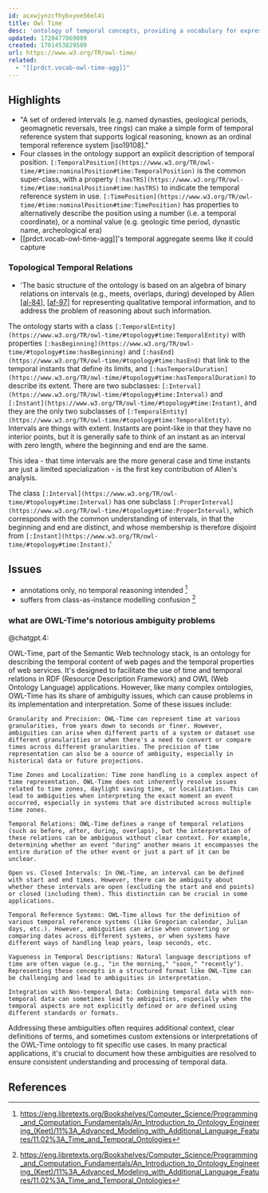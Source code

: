 ```yaml
---
id: acxwjynzcfhybxyoe56el4i
title: Owl Time
desc: 'ontology of temporal concepts, providing a vocabulary for expressing facts about topological (ordering) relations among instants and intervals, together with information about durations, and about temporal position including date-time information'
updated: 1720477869809
created: 1701453829509
url: https://www.w3.org/TR/owl-time/
related: 
  - "[[prdct.vocab-owl-time-agg]]"
---
```


## Highlights

- "A set of ordered intervals (e.g. named dynasties, geological periods, geomagnetic reversals, tree rings) can make a simple form of temporal reference system that supports logical reasoning, known as an ordinal temporal reference system [iso19108]." 
- Four classes in the ontology support an explicit description of temporal position. `[:TemporalPosition](https://www.w3.org/TR/owl-time/#time:nominalPosition#time:TemporalPosition)` is the common super-class, with a property `[:hasTRS](https://www.w3.org/TR/owl-time/#time:nominalPosition#time:hasTRS)` to indicate the temporal reference system in use. `[:TimePosition](https://www.w3.org/TR/owl-time/#time:nominalPosition#time:TimePosition)` has properties to alternatively describe the position using a number (i.e. a temporal coordinate), or a nominal value (e.g. geologic time period, dynastic name, archeological era)
- [[prdct.vocab-owl-time-agg]]'s temporal aggregate seems like it could capture 


### Topological Temporal Relations

- 'The basic structure of the ontology is based on an algebra of binary relations on intervals (e.g., meets, overlaps, during) developed by Allen \[[al-84](https://www.w3.org/TR/owl-time/#topology#bib-al-84 "Towards a general theory of action and time. Artificial Intelligence 23, pp. 123-154.")\], \[[af-97](https://www.w3.org/TR/owl-time/#topology#bib-af-97 "Actions and events in interval temporal logic In: Spatial and Temporal Reasoning. O. Stock, ed., Kluwer, Dordrecht, Netherlands, pp. 205-245.")\] for representing qualitative temporal information, and to address the problem of reasoning about such information.

The ontology starts with a class `[:TemporalEntity](https://www.w3.org/TR/owl-time/#topology#time:TemporalEntity)` with properties `[:hasBeginning](https://www.w3.org/TR/owl-time/#topology#time:hasBeginning)` and `[:hasEnd](https://www.w3.org/TR/owl-time/#topology#time:hasEnd)` that link to the temporal instants that define its limits, and `[:hasTemporalDuration](https://www.w3.org/TR/owl-time/#topology#time:hasTemporalDuration)` to describe its extent. There are two subclasses: `[:Interval](https://www.w3.org/TR/owl-time/#topology#time:Interval)` and `[:Instant](https://www.w3.org/TR/owl-time/#topology#time:Instant)`, and they are the only two subclasses of `[:TemporalEntity](https://www.w3.org/TR/owl-time/#topology#time:TemporalEntity)`. Intervals are things with extent. Instants are point-like in that they have no interior points, but it is generally safe to think of an instant as an interval with zero length, where the beginning and end are the same.

This idea - that time intervals are the more general case and time instants are just a limited specialization - is the first key contribution of Allen's analysis.

The class `[:Interval](https://www.w3.org/TR/owl-time/#topology#time:Interval)` has one subclass `[:ProperInterval](https://www.w3.org/TR/owl-time/#topology#time:ProperInterval)`, which corresponds with the common understanding of intervals, in that the beginning and end are distinct, and whose membership is therefore disjoint from `[:Instant](https://www.w3.org/TR/owl-time/#topology#time:Instant)`.'

##  Issues

- annotations only, no temporal reasoning intended [^1]
- suffers from class-as-instance modelling confusion [^1]

### what are OWL-Time's notorious ambiguity problems

@chatgpt.4: 

OWL-Time, part of the Semantic Web technology stack, is an ontology for describing the temporal content of web pages and the temporal properties of web services. It's designed to facilitate the use of time and temporal relations in RDF (Resource Description Framework) and OWL (Web Ontology Language) applications. However, like many complex ontologies, OWL-Time has its share of ambiguity issues, which can cause problems in its implementation and interpretation. Some of these issues include:

    Granularity and Precision: OWL-Time can represent time at various granularities, from years down to seconds or finer. However, ambiguities can arise when different parts of a system or dataset use different granularities or when there's a need to convert or compare times across different granularities. The precision of time representation can also be a source of ambiguity, especially in historical data or future projections.

    Time Zones and Localization: Time zone handling is a complex aspect of time representation. OWL-Time does not inherently resolve issues related to time zones, daylight saving time, or localization. This can lead to ambiguities when interpreting the exact moment an event occurred, especially in systems that are distributed across multiple time zones.

    Temporal Relations: OWL-Time defines a range of temporal relations (such as before, after, during, overlaps), but the interpretation of these relations can be ambiguous without clear context. For example, determining whether an event "during" another means it encompasses the entire duration of the other event or just a part of it can be unclear.

    Open vs. Closed Intervals: In OWL-Time, an interval can be defined with start and end times. However, there can be ambiguity about whether these intervals are open (excluding the start and end points) or closed (including them). This distinction can be crucial in some applications.

    Temporal Reference Systems: OWL-Time allows for the definition of various temporal reference systems (like Gregorian calendar, Julian days, etc.). However, ambiguities can arise when converting or comparing dates across different systems, or when systems have different ways of handling leap years, leap seconds, etc.

    Vagueness in Temporal Descriptions: Natural language descriptions of time are often vague (e.g., "in the morning," "soon," "recently"). Representing these concepts in a structured format like OWL-Time can be challenging and lead to ambiguities in interpretation.

    Integration with Non-temporal Data: Combining temporal data with non-temporal data can sometimes lead to ambiguities, especially when the temporal aspects are not explicitly defined or are defined using different standards or formats.

Addressing these ambiguities often requires additional context, clear definitions of terms, and sometimes custom extensions or interpretations of the OWL-Time ontology to fit specific use cases. In many practical applications, it's crucial to document how these ambiguities are resolved to ensure consistent understanding and processing of temporal data.


## References

[^1]: https://eng.libretexts.org/Bookshelves/Computer_Science/Programming_and_Computation_Fundamentals/An_Introduction_to_Ontology_Engineering_(Keet)/11%3A_Advanced_Modeling_with_Additional_Language_Features/11.02%3A_Time_and_Temporal_Ontologies